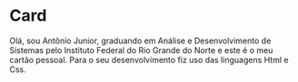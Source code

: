 # Card
Olá, sou Antônio Junior, graduando em Análise e Desenvolvimento de Sistemas pelo Instituto Federal do Rio Grande do Norte e este é o meu cartão pessoal. Para o seu desenvolvimento fiz uso das linguagens Html e Css. 
